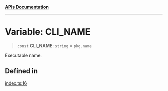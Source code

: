 [**APIs Documentation**](../README.md)

***

# Variable: CLI\_NAME

> `const` **CLI\_NAME**: `string` = `pkg.name`

Executable name.

## Defined in

[index.ts:16](https://github.com/daidodo/format-imports/blob/e188bc4272dba9eddc624b65cf812895c79fd423/src/lib/index.ts#L16)
